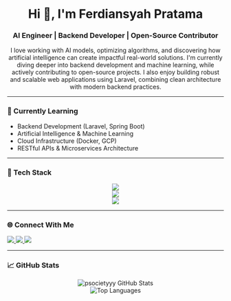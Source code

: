 <h1 align="center">Hi 👋, I'm Ferdiansyah Pratama</h1>
<h3 align="center">AI Engineer | Backend Developer | Open-Source Contributor</h3>

<p align="center">
I love working with AI models, optimizing algorithms, and discovering how artificial intelligence can create impactful real-world solutions.  
I'm currently diving deeper into backend development and machine learning, while actively contributing to open-source projects.  
I also enjoy building robust and scalable web applications using Laravel, combining clean architecture with modern backend practices.

</p>

---

### 🧠 Currently Learning
- Backend Development (Laravel, Spring Boot)
- Artificial Intelligence & Machine Learning
- Cloud Infrastructure (Docker, GCP)
- RESTful APIs & Microservices Architecture

---

### 🧰 Tech Stack
<p align="center">
  <img src="https://skillicons.dev/icons?i=java,python,php,js,ts,vue,laravel,spring,mysql,postgres,git,linux,docker,bash" />
  <br>
  <img src="https://skillicons.dev/icons?i=html,css,tailwind,bootstrap,express,nodejs" />
  <br>
  <img src="https://skillicons.dev/icons?i=pytorch,tensorflow,scikit-learn,pandas,seaborn" />
</p>

---

### 🌐 Connect With Me
<p align="left">
  <a href="https://instagram.com/ferdiansyah_p69" target="_blank">
    <img src="https://img.shields.io/badge/Instagram-%23E4405F.svg?&style=for-the-badge&logo=instagram&logoColor=white"/>
  </a>
  <a href="mailto:psocietyyy@gmail.com">
    <img src="https://img.shields.io/badge/Gmail-D14836.svg?&style=for-the-badge&logo=gmail&logoColor=white"/>
  </a>
  <a href="https://ferdiansyah-portofolio.netlify.app" target="_blank">
    <img src="https://img.shields.io/badge/Portfolio-%23000000.svg?&style=for-the-badge&logo=vercel&logoColor=white"/>
  </a>
</p>

---

### 📈 GitHub Stats
<p align="center">
  <img src="https://github-readme-stats.vercel.app/api?username=psocietyyy&show_icons=true&theme=tokyonight" alt="psocietyyy GitHub Stats" />
  <br>
  <img src="https://github-readme-stats.vercel.app/api/top-langs/?username=psocietyyy&layout=compact&theme=tokyonight" alt="Top Languages" />
</p>


